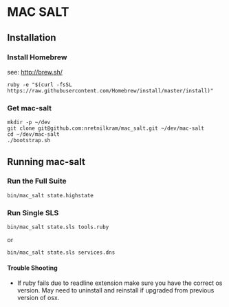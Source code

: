# MAC SALT

## Installation


### Install Homebrew

see: http://brew.sh/

```
ruby -e "$(curl -fsSL https://raw.githubusercontent.com/Homebrew/install/master/install)"
```


### Get mac-salt

```
mkdir -p ~/dev
git clone git@github.com:nretnilkram/mac_salt.git ~/dev/mac-salt
cd ~/dev/mac-salt
./bootstrap.sh
```


## Running mac-salt

### Run the Full Suite

```
bin/mac_salt state.highstate
```


### Run Single SLS

```
bin/mac_salt state.sls tools.ruby
```
or

```
bin/mac_salt state.sls services.dns
```



#### Trouble Shooting
- If ruby fails due to readline extension make sure you have the correct os version. May need to uninstall and reinstall if upgraded from previous version of osx.